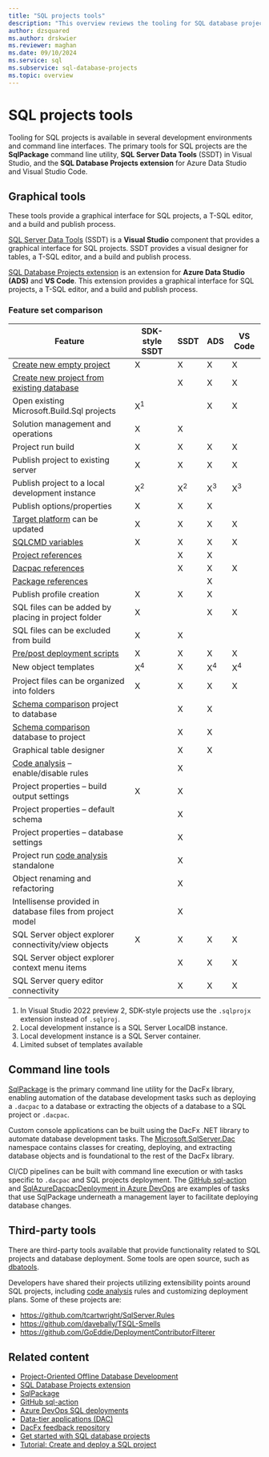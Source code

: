 ```yaml
---
title: "SQL projects tools"
description: "This overview reviews the tooling for SQL database projects."
author: dzsquared
ms.author: drskwier
ms.reviewer: maghan
ms.date: 09/10/2024
ms.service: sql
ms.subservice: sql-database-projects
ms.topic: overview
---
```


# SQL projects tools

Tooling for SQL projects is available in several development environments and command line interfaces. The primary tools for SQL projects are the **SqlPackage** command line utility, **SQL Server Data Tools** (SSDT) in Visual Studio, and the **SQL Database Projects extension** for Azure Data Studio and Visual Studio Code. 

## Graphical tools

These tools provide a graphical interface for SQL projects, a T-SQL editor, and a build and publish process.

[SQL Server Data Tools](../../ssdt/sql-server-data-tools.md) (SSDT) is a **Visual Studio** component that provides a graphical interface for SQL projects. SSDT provides a visual designer for tables, a T-SQL editor, and a build and publish process.

[SQL Database Projects extension](https://aka.ms/azuredatastudio-sqlprojects) is an extension for **Azure Data Studio (ADS)** and **VS Code**. This extension provides a graphical interface for SQL projects, a T-SQL editor, and a build and publish process.

### Feature set comparison

| Feature | SDK-style SSDT | SSDT | ADS | VS Code |
| --- | --- | --- | --- | --- |
| [Create new empty project](get-started.md) | X | X | X | X |
| [Create new project from existing database](tutorials/start-from-existing-database.md) |  | X | X | X |
| Open existing Microsoft.Build.Sql projects | X<sup>1</sup> |  | X | X |
| Solution management and operations | X | X |  |  |
| Project run build | X | X | X | X |
| Publish project to existing server | X | X | X | X |
| Publish project to a local development instance | X<sup>2</sup> | X<sup>2</sup> | X<sup>3</sup> | X<sup>3</sup> |
| Publish options/properties | X | X | X |  |
| [Target platform](concepts/target-platform.md) can be updated | X | X | X | X |
| [SQLCMD variables](concepts/sqlcmd-variables.md) | X | X | X | X |
| [Project references](concepts/database-references.md) |  | X | X |  |
| [Dacpac references](concepts/database-references.md) |  | X | X | X |
| [Package references](concepts/package-references.md) |  |  | X |  |
| Publish profile creation | X | X | X |  |
| SQL files can be added by placing in project folder | X |  | X | X |
| SQL files can be excluded from build | X | X |  |  |
| [Pre/post deployment scripts](concepts/pre-post-deployment-scripts.md) | X | X | X | X |
| New object templates | X<sup>4</sup> | X | X<sup>4</sup> | X<sup>4</sup> |
| Project files can be organized into folders | X | X | X | X |
| [Schema comparison](concepts/schema-comparison.md) project to database |  | X | X |  |
| [Schema comparison](concepts/schema-comparison.md) database to project |  | X | X |  |
| Graphical table designer |  | X | X |  |
| [Code analysis](concepts/sql-code-analysis/sql-code-analysis.md) – enable/disable rules |  | X |  |  |
| Project properties – build output settings | X | X |  |  |
| Project properties – default schema |  | X |  |  |
| Project properties – database settings |  | X |  |  |
| Project run [code analysis](concepts/sql-code-analysis/sql-code-analysis.md) standalone |  | X |  |  |
| Object renaming and refactoring |  | X |  |  |
| Intellisense provided in database files from project model |  | X |  |  |
| SQL Server object explorer connectivity/view objects | X | X | X | X |
| SQL Server object explorer context menu items |  | X | X | X |
| SQL Server query editor connectivity |  | X | X | X |

1. In Visual Studio 2022 preview 2, SDK-style projects use the `.sqlprojx` extension instead of `.sqlproj`.
2. Local development instance is a SQL Server LocalDB instance.
3. Local development instance is a SQL Server container.
4. Limited subset of templates available

## Command line tools

[SqlPackage](../sqlpackage/sqlpackage.md) is the primary command line utility for the DacFx library, enabling automation of the database development tasks such as deploying a `.dacpac` to a database or extracting the objects of a database to a SQL project or `.dacpac`.

Custom console applications can be built using the DacFx .NET library to automate database development tasks. The [Microsoft.SqlServer.Dac](/dotnet/api/microsoft.sqlserver.dac) namespace contains classes for creating, deploying, and extracting database objects and is foundational to the rest of the DacFx library.

CI/CD pipelines can be built with command line execution or with tasks specific to `.dacpac` and SQL projects deployment. The [GitHub sql-action](https://github.com/azure/sql-action) and [SqlAzureDacpacDeployment in Azure DevOps](/azure/devops/pipelines/tasks/reference/sql-azure-dacpac-deployment-v1) are examples of tasks that use SqlPackage underneath a management layer to facilitate deploying database changes.

## Third-party tools

There are third-party tools available that provide functionality related to SQL projects and database deployment. Some tools are open source, such as [dbatools](https://docs.dbatools.io/Publish-DbaDacPackage.html).

Developers have shared their projects utilizing extensibility points around SQL projects, including [code analysis](concepts/sql-code-analysis/sql-code-analysis.md) rules and customizing deployment plans. Some of these projects are:

- https://github.com/tcartwright/SqlServer.Rules
- https://github.com/davebally/TSQL-Smells
- https://github.com/GoEddie/DeploymentContributorFilterer

## Related content

- [Project-Oriented Offline Database Development](../../ssdt/project-oriented-offline-database-development.md)
- [SQL Database Projects extension](/azure-data-studio/extensions/sql-database-project-extension)
- [SqlPackage](../sqlpackage/sqlpackage.md)
- [GitHub sql-action](https://github.com/azure/sql-action)
- [Azure DevOps SQL deployments](/azure/devops/pipelines/targets/azure-sqldb)
- [Data-tier applications (DAC)](../../relational-databases/data-tier-applications/data-tier-applications.md)
- [DacFx feedback repository](https://github.com/microsoft/dacfx)
- [Get started with SQL database projects](get-started.md)
- [Tutorial: Create and deploy a SQL project](tutorials/create-deploy-sql-project.md)
